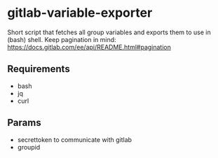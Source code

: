# gitlab-variable-exporter
Short script that fetches all group variables and exports them to use in (bash) shell. Keep pagination in mind: https://docs.gitlab.com/ee/api/README.html#pagination

## Requirements
- bash
- jq
- curl

## Params
- secrettoken to communicate with gitlab
- groupid
